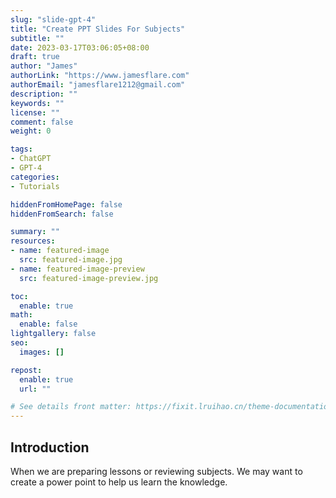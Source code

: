 ```yaml
---
slug: "slide-gpt-4"
title: "Create PPT Slides For Subjects"
subtitle: ""
date: 2023-03-17T03:06:05+08:00
draft: true
author: "James"
authorLink: "https://www.jamesflare.com"
authorEmail: "jamesflare1212@gmail.com"
description: ""
keywords: ""
license: ""
comment: false
weight: 0

tags:
- ChatGPT
- GPT-4
categories:
- Tutorials

hiddenFromHomePage: false
hiddenFromSearch: false

summary: ""
resources:
- name: featured-image
  src: featured-image.jpg
- name: featured-image-preview
  src: featured-image-preview.jpg

toc:
  enable: true
math:
  enable: false
lightgallery: false
seo:
  images: []

repost:
  enable: true
  url: ""

# See details front matter: https://fixit.lruihao.cn/theme-documentation-content/#front-matter
---
```


<!--more-->

## Introduction

When we are preparing lessons or reviewing subjects. We may want to create a power point to help us learn the knowledge.